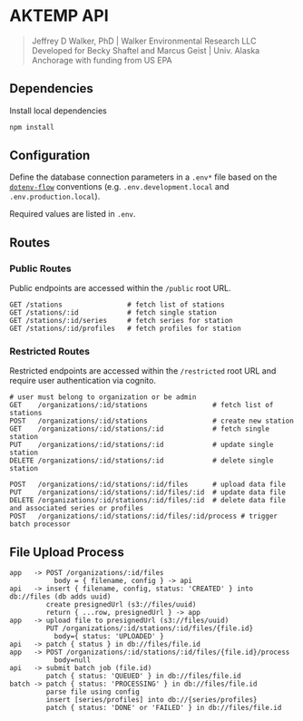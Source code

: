 AKTEMP API
==========

> Jeffrey D Walker, PhD | Walker Environmental Research LLC  
> Developed for Becky Shaftel and Marcus Geist | Univ. Alaska Anchorage with funding from US EPA

## Dependencies

Install local dependencies

```bash
npm install
```

## Configuration

Define the database connection parameters in a `.env*` file based on the [`dotenv-flow`](https://www.npmjs.com/package/dotenv-flow) conventions (e.g. `.env.development.local` and `.env.production.local`).

Required values are listed in `.env`.

## Routes

### Public Routes

Public endpoints are accessed within the `/public` root URL.

```text
GET /stations                # fetch list of stations
GET /stations/:id            # fetch single station
GET /stations/:id/series     # fetch series for station
GET /stations/:id/profiles   # fetch profiles for station
```

### Restricted Routes

Restricted endpoints are accessed within the `/restricted` root URL and require user authentication via cognito.

```text
# user must belong to organization or be admin
GET    /organizations/:id/stations                # fetch list of stations
POST   /organizations/:id/stations                # create new station
GET    /organizations/:id/stations/:id            # fetch single station
PUT    /organizations/:id/stations/:id            # update single station
DELETE /organizations/:id/stations/:id            # delete single station

POST   /organizations/:id/stations/:id/files      # upload data file
PUT    /organizations/:id/stations/:id/files/:id  # update data file
DELETE /organizations/:id/stations/:id/files/:id  # delete data file and associated series or profiles
POST   /organizations/:id/stations/:id/files/:id/process # trigger batch processor
```

## File Upload Process

```
app   -> POST /organizations/:id/files
           body = { filename, config } -> api
api   -> insert { filename, config, status: 'CREATED' } into db://files (db adds uuid)
         create presignedUrl (s3://files/uuid)
         return { ...row, presignedUrl } -> app
app   -> upload file to presignedUrl (s3://files/uuid)
         PUT /organizations/:id/stations/:id/files/{file.id}
           body={ status: 'UPLOADED' }
api   -> patch { status } in db://files/file.id
app   -> POST /organizations/:id/stations/:id/files/{file.id}/process
           body=null
api   -> submit batch job (file.id)
         patch { status: 'QUEUED' } in db://files/file.id
batch -> patch { status: 'PROCESSING' } in db://files/file.id
         parse file using config
         insert [series/profiles] into db://{series/profiles}
         patch { status: 'DONE' or 'FAILED' } in db://files/file.id
```
